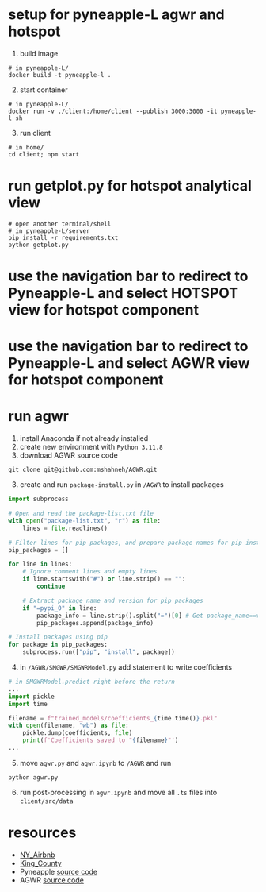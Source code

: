 # setup for pyneapple-L agwr and hotspot 

1. build image

```shell
# in pyneapple-L/
docker build -t pyneapple-l .
```

2. start container

```shell
# in pyneapple-L/
docker run -v ./client:/home/client --publish 3000:3000 -it pyneapple-l sh
```

3. run client

```shell
# in home/
cd client; npm start
```

# run getplot.py for hotspot analytical view

```shell
# open another terminal/shell
# in pyneapple-L/server
pip install -r requirements.txt
python getplot.py
```

# use the navigation bar to redirect to Pyneapple-L and select HOTSPOT view for hotspot component
# use the navigation bar to redirect to Pyneapple-L and select AGWR view for hotspot component

# run agwr

1. install Anaconda if not already installed
2. create new environment with `Python 3.11.8`
3. download AGWR source code

```shell
git clone git@github.com:mshahneh/AGWR.git
```

3. create and run `package-install.py` in `/AGWR` to install packages

```python
import subprocess

# Open and read the package-list.txt file
with open("package-list.txt", "r") as file:
	lines = file.readlines()

# Filter lines for pip packages, and prepare package names for pip installation
pip_packages = []

for line in lines:
	# Ignore comment lines and empty lines
	if line.startswith("#") or line.strip() == "":
		continue

    # Extract package name and version for pip packages
    if "=pypi_0" in line:
        package_info = line.strip().split("=")[0] # Get package_name==version
        pip_packages.append(package_info)

# Install packages using pip
for package in pip_packages:
	subprocess.run(["pip", "install", package])
```

4. in `/AGWR/SMGWR/SMGWRModel.py` add statement to write coefficients

```python
# in SMGWRModel.predict right before the return
...
import pickle
import time

filename = f"trained_models/coefficients_{time.time()}.pkl"
with open(filename, "wb") as file:
    pickle.dump(coefficients, file)
    print(f'Coefficients saved to "{filename}"')
...
```

5. move `agwr.py` and `agwr.ipynb` to `/AGWR` and run

```shell
python agwr.py
```

6. run post-processing in `agwr.ipynb` and move all `.ts` files into `client/src/data`

# resources

- [NY_Airbnb](https://www.kaggle.com/datasets/dgomonov/new-york-city-airbnb-open-data)
- [King_County](https://www.kaggle.com/datasets/harlfoxem/housesalesprediction)
- Pyneapple [source code](https://github.com/MagdyLab/Pyneapple)
- AGWR [source code](https://github.com/mshahneh/AGWR)


